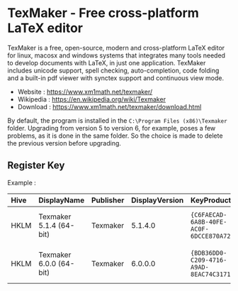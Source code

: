 # TexMaker - Free cross-platform LaTeX editor

TexMaker is a free, open-source, modern and cross-platform LaTeX editor for linux,
macosx and windows systems that integrates many tools needed to develop
documents with LaTeX, in just one application.
TexMaker includes unicode support, spell checking, auto-completion,
code folding and a built-in pdf viewer with synctex support and
continuous view mode.

* Website : https://www.xm1math.net/texmaker/
* Wikipedia : https://en.wikipedia.org/wiki/Texmaker
* Download : https://www.xm1math.net/texmaker/download.html

By default, the program is installed in the `C:\Program Files (x86)\Texmaker` folder.
Upgrading from version 5 to version 6, for example, poses a few problems, as it is done in the same folder.
So the choice is made to delete the previous version before upgrading.

## Register Key

Example :

 | Hive | DisplayName | Publisher | DisplayVersion | KeyProduct | UninstallExe |
 |:---- |:----------- |:--------- |:-------------- |:---------- |:------------ |
 | HKLM | Texmaker 5.1.4 (64-bit) | Texmaker | 5.1.4.0 | `{C6FAECAD-6A8B-40FE-AC0F-6DCCE870A729}` | `MsiExec.exe /I{C6FAECAD-6A8B-40FE-AC0F-6DCCE870A729}` |
 | HKLM | Texmaker 6.0.0 (64-bit) | Texmaker | 6.0.0.0 | `{BDB36DD0-C209-4716-A9AD-8EAC74C31716}` | `MsiExec.exe /I{BDB36DD0-C209-4716-A9AD-8EAC74C31716}` |
